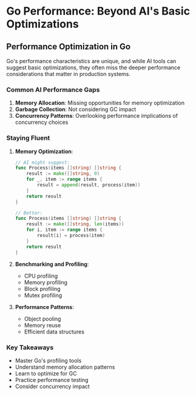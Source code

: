 # Go Performance: Beyond AI's Basic Optimizations

## Performance Optimization in Go

Go's performance characteristics are unique, and while AI tools can suggest basic optimizations, they often miss the deeper performance considerations that matter in production systems.

### Common AI Performance Gaps

1. **Memory Allocation**: Missing opportunities for memory optimization
2. **Garbage Collection**: Not considering GC impact
3. **Concurrency Patterns**: Overlooking performance implications of concurrency choices

### Staying Fluent

1. **Memory Optimization**:
   ```go
   // AI might suggest:
   func Process(items []string) []string {
       result := make([]string, 0)
       for _, item := range items {
           result = append(result, process(item))
       }
       return result
   }
   
   // Better:
   func Process(items []string) []string {
       result := make([]string, len(items))
       for i, item := range items {
           result[i] = process(item)
       }
       return result
   }
   ```

2. **Benchmarking and Profiling**:
   - CPU profiling
   - Memory profiling
   - Block profiling
   - Mutex profiling

3. **Performance Patterns**:
   - Object pooling
   - Memory reuse
   - Efficient data structures

### Key Takeaways

- Master Go's profiling tools
- Understand memory allocation patterns
- Learn to optimize for GC
- Practice performance testing
- Consider concurrency impact 